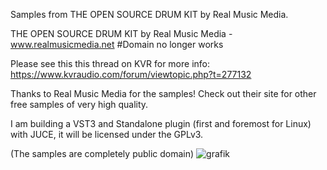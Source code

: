 Samples from THE OPEN SOURCE DRUM KIT by Real Music Media.

THE OPEN SOURCE DRUM KIT by Real Music Media - www.realmusicmedia.net #Domain no longer works

Please see this this thread on KVR for more info:
https://www.kvraudio.com/forum/viewtopic.php?t=277132

Thanks to Real Music Media for the samples! Check out their site for other free samples of very high quality.

I am building a VST3 and Standalone plugin (first and foremost for Linux) with JUCE, it will be licensed under the GPLv3. 

(The samples are completely public domain)
![grafik](https://user-images.githubusercontent.com/98892639/158441584-cca9e46c-91b6-4677-9b7c-bcc50fbbd1ae.png)
